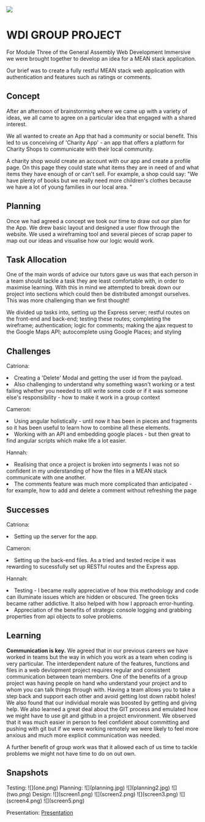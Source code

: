 <img src="https://ga-dash.s3.amazonaws.com/production/assets/logo-9f88ae6c9c3871690e33280fcf557f33.png">

<h1>WDI GROUP PROJECT</h1>

<p>For Module Three of the General Assembly Web Development Immersive we were brought together to develop an idea for a MEAN stack application.</p>

<p>Our brief was to create a fully restful MEAN stack web application with authentication and features such as ratings or comments.</p>


<h2>Concept</h2>
<p>After an afternoon of brainstorming where we came up with a variety of ideas, we all came to agree on a particular idea that engaged with a shared interest.</p>

<p>We all wanted to create an App that had a community or social benefit. This led to us conceiving of 'Charity App' - an app that offers a platform for Charity Shops to communicate with their local community. </p>

<p>A charity shop would create an account with our app and create a profile page. On this page they could state what items they are in need of and what items they have enough of or can't sell. For example, a shop could say: "We have plenty of books but we really need more children's clothes because we have a lot of young families in our local area. "</p>

<h2>Planning</h2>
<p>Once we had agreed a concept we took our time to draw out our plan for the App. We drew basic layout and designed a user flow through the website. We used a wireframing tool and several pieces of scrap paper to map out our ideas and visualise how our logic would work.</p>

<h2>Task Allocation</h2>
<p>One of the main words of advice our tutors gave us was that each person in a team should tackle a task they are least comfortable with, in order to maximise learning. With this in mind we attempted to break down our project into sections which could then be distributed amongst ourselves. This was more challenging than we first thought!</p>

<p>We divided up tasks into, setting up the Express server; restful routes on the front-end and back-end; testing these routes; completing the wireframe; authentication; logic for comments; making the ajax request to the Google Maps API; autocomplete using Google Places; and styling</p>

<h2>Challenges</h2>
<p>Catriona:
<li>Creating a 'Delete' Modal and getting the user id from the payload. </li>
<li>Also challenging to understand why something wasn't working or a test failing whether you needed to still write some code or if it was someone else's responsibility - how to make it work in a group context</li></p>
<p>Cameron:
<li>Using angular holistically - until now it has been in pieces and fragments so it has been useful to learn how to combine all these elements.
<li>Working with an API and embedding google places - but then great to find angular scripts which make life a lot easier.</li>
</p>
<p>Hannah:
<li>Realising that once a project is broken into segments I was not so confident in my understanding of how the files in a MEAN stack communicate with one another. </li>
<li>The comments feature was much more complicated than anticipated - for example, how to add and delete a comment without refreshing the page</li>

</p>

<h2>Successes</h2>
<p>
Catriona:
<li>Setting up the server for the app. </li>
</p>
<p>
Cameron:
<li>Setting up the back-end files. As a tried and tested recipe it was rewarding to sucessfully set up RESTful routes and the Express app. </li>
</p>

<p>
Hannah:
<li>Testing - I became really appreciative of how this methodology and code can illuminate issues which are hidden or obscured. The green ticks became rather addictive. It also helped with how I approach error-hunting. </li>
<li>Appreciation of the benefits of strategic console logging and grabbing properties from api objects to solve problems.</li>
</p>



<h2>Learning</h2>
<p>
<strong>Communication is key.</strong>
We agreed that in our previous careers we have worked in teams but the way in which you work as a team when coding is very particular.
The interdependent nature of the features, functions and files in a web devlopment project requires regular and consistent communication between team members.
One of the benefits of a group project was having people on hand who understand your project and to whom you can talk things through with. Having a team allows you to take a step back and support each other and avoid getting lost down  rabbit holes!
We also found that our individual morale was boosted by getting and giving help.
We also learned a great deal about the GIT process and emulated how we might have to use git and github in a project environment. We observed that it was much easier in person to feel confident about committing and pushing with git but if we were working remotely we were likely to feel more anxious and much more explicit communication was needed.

A further benefit of group work was that it allowed each of us time to tackle problems we might not have time to do on out own.
</p>

<h2>Snapshots</h2>
Testing:
![](one.png)
Planning:
![](planning.jpg)
![](planning2.jpg)
![](two.png)
Design:
![](screen1.png)
![](screen2.png)
![](screen3.png)
![](screen4.png)
![](screen5.png)

Presentation:
<a href="Charity App Presentation.pptx">Presentation</a>
